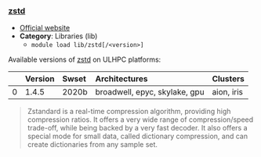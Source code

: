 ### [zstd](https://facebook.github.io/zstd)

* [Official website](https://facebook.github.io/zstd)
* __Category__: Libraries (lib)
    -  `module load lib/zstd[/<version>]`

Available versions of [zstd](https://facebook.github.io/zstd) on ULHPC platforms:

|    | Version   | Swset   | Architectures                 | Clusters   |
|---:|:----------|:--------|:------------------------------|:-----------|
|  0 | 1.4.5     | 2020b   | broadwell, epyc, skylake, gpu | aion, iris |

> Zstandard is a real-time compression algorithm, providing high compression ratios. It offers a very wide range of compression/speed trade-off, while being backed by a very fast decoder. It also offers a special mode for small data, called dictionary compression, and can create dictionaries from any sample set.

